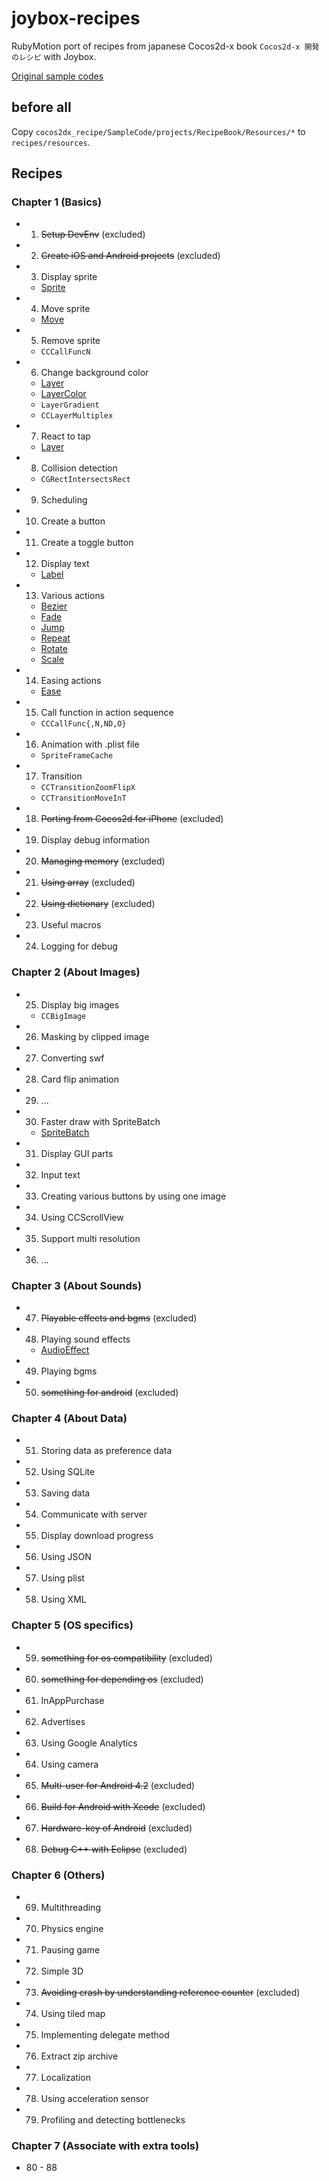 # joybox-recipes

RubyMotion port of recipes from japanese Cocos2d-x book `Cocos2d-x 開発のレシピ` with Joybox.

[Original sample codes](https://github.com/syuhari/cocos2dx_recipe)

## before all
Copy `cocos2dx_recipe/SampleCode/projects/RecipeBook/Resources/*` to `recipes/resources`.

## Recipes

### Chapter 1 (Basics)
 * 01. ~~Setup DevEnv~~ (excluded)
 * 02. ~~Create iOS and Android projects~~ (excluded)
 * 03. Display sprite
   * [Sprite](http://joybox.io/documentation/sprite/)
 * 04. Move sprite
   * [Move](http://joybox.io/documentation/move/)
 * 05. Remove sprite
   * `CCCallFuncN`
 * 06. Change background color
   * [Layer](http://joybox.io/documentation/layer/)
   * [LayerColor](http://joybox.io/documentation/layer-color/)
   * `LayerGradient`
   * `CCLayerMultiplex`
 * 07. React to tap
   * [Layer](http://joybox.io/documentation/layer/)
 * 08. Collision detection
   * `CGRectIntersectsRect`
 * 09. Scheduling
 * 10. Create a button
 * 11. Create a toggle button
 * 12. Display text
   * [Label](http://joybox.io/documentation/label/)
 * 13. Various actions
   * [Bezier](http://joybox.io/documentation/bezier/)
   * [Fade](http://joybox.io/documentation/fade/)
   * [Jump](http://joybox.io/documentation/jump/)
   * [Repeat](http://joybox.io/documentation/repeat/)
   * [Rotate](http://joybox.io/documentation/rotate/)
   * [Scale](http://joybox.io/documentation/scale/)
 * 14. Easing actions
   * [Ease](http://joybox.io/documentation/ease/)
 * 15. Call function in action sequence
   * `CCCallFunc{,N,ND,O}`
 * 16. Animation with .plist file
   * `SpriteFrameCache`
 * 17. Transition
   * `CCTransitionZoomFlipX`
   * `CCTransitionMoveInT`
 * 18. ~~Porting from Cocos2d for iPhone~~ (excluded)
 * 19. Display debug information
 * 20. ~~Managing memory~~ (excluded)
 * 21. ~~Using array~~ (excluded)
 * 22. ~~Using dictionary~~ (excluded)
 * 23. Useful macros
 * 24. Logging for debug

### Chapter 2 (About Images)
 * 25. Display big images
   * `CCBigImage`
 * 26. Masking by clipped image
 * 27. Converting swf
 * 28. Card flip animation
 * 29. ...
 * 30. Faster draw with SpriteBatch
   * [SpriteBatch](http://joybox.io/documentation/sprite-batch/)
 * 31. Display GUI parts
 * 32. Input text
 * 33. Creating various buttons by using one image
 * 34. Using CCScrollView
 * 35. Support multi resolution
 * 36. ...

### Chapter 3 (About Sounds)
 * 47. ~~Playable effects and bgms~~ (excluded)
 * 48. Playing sound effects
   * [AudioEffect](http://joybox.io/documentation/audio-effect/)
 * 49. Playing bgms
 * 50. ~~something for android~~ (excluded)

### Chapter 4 (About Data)
 * 51. Storing data as preference data
 * 52. Using SQLite
 * 53. Saving data
 * 54. Communicate with server
 * 55. Display download progress
 * 56. Using JSON
 * 57. Using plist
 * 58. Using XML

### Chapter 5 (OS specifics)
 * 59. ~~something for os compatibility~~ (excluded)
 * 60. ~~something for depending os~~ (excluded)
 * 61. InAppPurchase
 * 62. Advertises
 * 63. Using Google Analytics
 * 64. Using camera
 * 65. ~~Multi-user for Android 4.2~~ (excluded)
 * 66. ~~Build for Android with Xcode~~ (excluded)
 * 67. ~~Hardware-key of Android~~ (excluded)
 * 68. ~~Debug C++ with Eclipse~~ (excluded)

### Chapter 6 (Others)
 * 69. Multithreading
 * 70. Physics engine
 * 71. Pausing game
 * 72. Simple 3D
 * 73. ~~Avoiding crash by understanding reference counter~~ (excluded)
 * 74. Using tiled map
 * 75. Implementing delegate method
 * 76. Extract zip archive
 * 77. Localization
 * 78. Using acceleration sensor
 * 79. Profiling and detecting bottlenecks

### Chapter 7 (Associate with extra tools)
 * 80 - 88
